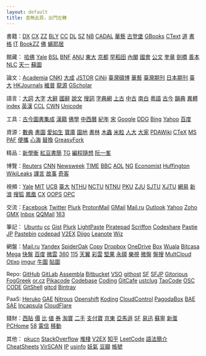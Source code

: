 ```yaml
---
layout: default
title: 查無此頁，出門左轉
---
```

書籍：<a href="http://edu.duxiu.com/" rel="external">DX</a> <a href="http://edu.sslibrary.com/" rel="external">CX</a> <a href="http://www.zhizhen.com/" rel="external">ZZ</a> <a href="http://www.blyun.com/" rel="external">BLY</a> <a href="http://www.ccelib.com/" rel="external">CC</a> <a href="http://www.dlufl.superlib.net/" rel="external">DL</a> <a href="http://www.szdnet.org.cn/" rel="external">SZ</a> <a href="http://www.nlic.net.cn/" rel="external">NB</a> <a href="http://www.cadal.zju.edu.cn/" rel="external">CADAL</a> <a href="http://www.airitibooks.com/" rel="external">華藝</a> <a href="http://www.gutenberg.org/wiki/Main_Page" rel="external">古登堡</a> <a href="http://books.google.com.tw/" rel="external">GBooks</a> <a href="http://ctext.org/" rel="external">CText</a> <a href="http://www.byscrj.com/jmm/index.htm" rel="external">道</a> <a href="http://shuge.org/" rel="external">書格</a> <a href="http://it-ebooks.info/" rel="external">IT</a> <a href="http://bookzz.org/" rel="external">BookZZ</a> <a href="http://www.gsfw.org/" rel="external">佛</a> <a href="http://www.xgb.ecnu.edu.cn/jszj/0%E5%8F%A4%E7%B1%8D%E9%A6%96%E9%A1%B5.htm" rel="external">螭耶居</a>

館藏： <a href="http://library.harvard.edu/" rel="external">哈佛</a> <a href="http://www.library.yale.edu/digitalcollections/eal/index.html" rel="external">Yale</a> <a href="http://ostasien.digitale-sammlungen.de/en/fs1/home/static.html" rel="external">BSL</a> <a href="http://gallica.bnf.fr/" rel="external">BNF</a> <a href="https://digitalcollections.anu.edu.au/" rel="external">ANU</a> <a href="http://imglib.ioc.u-tokyo.ac.jp/" rel="external">東大</a> <a href="http://http://kanji.zinbun.kyoto-u.ac.jp/kanseki" rel="external">京都</a> <a href="http://www.wul.waseda.ac.jp/kotenseki/advanced_search.html" rel="external">早稻田</a> <a href="http://www.digital.archives.go.jp/" rel="external">內閣</a> <a href="http://www.ndl.go.jp/" rel="external">國會</a> <a href="http://www.digital.archives.go.jp/" rel="external">公文</a> <a href="http://kyujanggak.snu.ac.kr/" rel="external">奎章</a> <a href="http://ebooks.cambridge.org/" rel="external">劍橋</a> <a href="http://rarebook.ncl.edu.tw/rbook.cgi/" rel="external">善本</a> <a href="http://mylib.nlc.gov.cn/" rel="external">NLC</a> <a href="http://www.tianyige.com.cn:8008/" rel="external">天一</a> <a href="http://fzk.szlib.com/AncientBook/Main/Ancient_Index.html" rel="external">蘇圖</a>

論文：<a href="http://www.academia.edu/" rel="external">Academia</a> <a href="http://scholar.cnki.net/" rel="external">CNKI</a> <a href="http://www.dachengdata.com/" rel="external">大成</a> <a href="http://www.jstor.org/" rel="external">JSTOR</a> <a href="http://ci.nii.ac.jp/" rel="external">CiNii</a> <a href="http://ndltd.ncl.edu.tw" rel="external">臺灣碩博</a> <a href="http://www.airitilibrary.cn/" rel="external">華藝</a> <a href="http://readopac.ncl.edu.tw/nclJournal/" rel="external">臺灣期刊</a> <a href="http://ci.nii.ac.jp/ja" rel="external">日本期刊</a> <a href="http://www.press.ntu.edu.tw/ejournal/index.asp" rel="external">臺大</a> <a href="http://sunzi1.lib.hku.hk/hkjo/index.jsp" rel="external">HKJournals</a> <a href="http://www.cqvip.com/journal/" rel="external">維普</a> <a href="http://www.qikan.com.cn/" rel="external">龍源</a> <a href="http://scholar.google.com/" rel="external">GScholar</a>

語言：<a href="http://218.78.212.175/hd/APP.asp" rel="external">大詞</a> <a href="http://korat.ibc.ac.th/Dictionary-on-Line/Chinese_Classic/index.html" rel="external">大字</a> <a href="http://korat.ibc.ac.th/Dictionary-on-Line/Chinese_Classic_TW/index.html" rel="external">大辭</a> <a href="http://140.111.34.46/newDict/dict/index.html" rel="external">國辭</a> <a href="http://www.wenzi.cn/shuowen/index.HTM" rel="external">說文</a> <a href="http://words.sinica.edu.tw/sou/sou.html" rel="external">搜詞</a> <a href="http://www.zhongwen.com/zi.htm" rel="external">字典網</a> <a href="http://www.eastling.org/oc/oldage.aspx" rel="external">上古</a> <a href="http://www.eastling.org/tdfweb/midage.aspx" rel="external">中古</a> <a href="http://www.eastling.org/tdfweb/cmp.aspx?name=122" rel="external">南白</a> <a href="http://xiaoxue.iis.sinica.edu.tw/yueyu" rel="external">粵語</a> <a href="http://xiaoxue.iis.sinica.edu.tw/ccr/" rel="external">古今</a> <a href="http://ytenx.org/" rel="external">韻典</a> <a href="http://dict.variants.moe.edu.tw/main.htm" rel="external">異體</a> <a href="http://www.mebag.com/index/" rel="external">index</a> <a href="http://cdict.info" rel="external">英漢</a> <a href="http://ccl.pku.edu.cn:8080/ccl_corpus/" rel="external">CCL</a> <a href="http://cwn.ling.sinica.edu.tw/" rel="external">CWN</a> <a href="http://www.unicode.org/Public/zipped/" rel="external">Unicode</a>

工具：<a href="http://gjtsjc.gxu.edu.cn/" rel="external">古今圖書集成</a> <a href="http://hanji.sinica.edu.tw/index.html" rel="external">漢籍</a> <a href="http://dev.ddbc.edu.tw/glossaries/search.php" rel="external">佛學</a> <a href="http://db1x.sinica.edu.tw/sinocal/" rel="external">中西曆</a> <a href="http://www.alai.net/app/index.php/His/" rel="external">紀年</a> <a href="http://webgis.sinica.edu.tw/bsgis/viewer.php" rel="external">宋</a> <a href="http://203.116.165.138/" rel="external">Google</a> <a href="https://duckduckgo.com/" rel="external">DDG</a> <a href="http://www.bing.com/" rel="external">Bing</a> <a href="https://www.yahoo.com/" rel="external">Yahoo</a> <a href="http://www.baidu.com/" rel="external">百度</a>

資源：<a href="http://bbs.gxsd.com.cn/" rel="external">數典</a> <a href="https://www.eshuyuan.net" rel="external">書園</a> <a href="http://forum.er07.com/index.php" rel="external">愛如生</a> <a href="http://www.dushubaoku.cn/forum.php" rel="external">寶庫</a> <a href="http://www.readfree.net/bbs/" rel="external">園地</a> <a href="http://www.booksforest.com/forum.php" rel="external">書林</a> <a href="http://emuch.net/bbs/index.php" rel="external">木蟲</a> <a href="http://www.xiaomili.cn/" rel="external">米粒</a> <a href="http://bbs.pinggu.org/" rel="external">人大</a> <a href="http://club.topsage.com/forum.php" rel="external">大家</a> <a href="http://www.pdawiki.com/forum/forum.php" rel="external">PDAWiki</a> <a href="http://bbs.ctex.org/forum.php" rel="external">CTeX</a> <a href="http://itellyou.cn/" rel="external">MS</a> <a href="http://portableapps.com/apps" rel="external">PAF</a> <a href="http://forum.portableappc.com/viewtopic.php?f=4&t=386" rel="external">便攜</a> <a href="http://hrtsea.com/" rel="external">心海</a> <a href="http://alternativeto.net/" rel="external">替換</a> <a href="https://greasyfork.org/" rel="external">GreasyFork</a>

精品：<a href="http://mypaper.pchome.com.tw/ngoigp" rel="external">新學衡</a> <a href="http://ilofen.blogspot.com/" rel="external">紅豆書簡</a> <a href="http://www.tglin.idv.tw/epaper/epaper_list.htm" rel="external">TG</a> <a href="http://program-think.blogspot.com/" rel="external">編程隨想</a> <a href="http://www.ruanyifeng.com/blog/" rel="external">阮一峯</a>

博覽：<a href="http://www.reuters.com/" rel="external">Reuters</a> <a href="http://www.cnn.com/" rel="external">CNN</a> <a href="http://www.newsweek.com/" rel="external">Newsweek</a> <a href="http://time.com/" rel="external">TIME</a> <a href="http://www.bbc.co.uk/" rel="external">BBC</a> <a href="http://www.aol.com/" rel="external">AOL</a> <a href="http://www.nationalgeographic.com/" rel="external">NG</a> <a href="http://www.economist.com/" rel="external">Economist</a> <a href="http://www.huffingtonpost.com/" rel="external">Huffington</a> <a href="https://wikileaks.org/" rel="external">WikiLeaks</a> <a href="http://www.yeeyan.org/" rel="external">譯言</a> <a href="http://gushi.tw/" rel="external">故事</a> <a href="http://www.solidot.org/" rel="external">奇客</a>

視頻：<a href="http://oyc.yale.edu" rel="external">Yale</a> <a href="http://ocw.mit.edu/" rel="external">MIT</a> <a href="http://www.youtube.com/ucberkeley" rel="external">UCB</a> <a href="http://ocw.aca.ntu.edu.tw/ntu-ocw/" rel="external">臺大</a> <a href="http://ocw.nthu.edu.tw/ocw/index.php" rel="external">NTHU</a> <a href="http://ocw.nctu.edu.tw/" rel="external">NCTU</a> <a href="http://ocw.lib.ntnu.edu.tw/" rel="external">NTNU</a> <a href="http://opencourse.pku.edu.cn/" rel="external">PKU</a> <a href="http://ocw.zju.edu.cn/cn/default.jsp" rel="external">ZJU</a> <a href="http://v.sjtu.edu.cn/" rel="external">SJTU</a> <a href="http://oc.xjtu.edu.cn/" rel="external">XJTU</a> <a href="http://open.163.com/" rel="external">網易</a> <a href="http://open.sina.com.cn/" rel="external">新浪</a> <a href="http://tv.sohu.com/open/" rel="external">搜狐</a> <a href="http://v.ifeng.com/gongkaike/" rel="external">鳳凰</a> <a href="http://openv.chaoxing.com/" rel="external">CX</a> <a href="http://www.myoops.org/cocw/index.htm" rel="external">OOPS</a> <a href="http://www.opclass.com/" rel="external">OPC</a>

交流：<a href="https://www.facebook.com/" rel="external">Facebook</a> <a href="https://twitter.com/" rel="external">Twitter</a> <a href="https://www.plurk.com/" rel="external">Plurk</a> <a href="https://protonmail.ch/" rel="external">ProtonMail</a> <a href="https://www.gmail.com/" rel="external">GMail</a> <a href="https://mail.ru/" rel="external">Mail.ru</a> <a href="https://outlook.com/" rel="external">Outlook</a> <a href="https://mail.yahoo.com/" rel="external">Yahoo</a> <a href="https://www.zoho.com/mail/" rel="external">Zoho</a> <a href="http://www.gmx.com/" rel="external">GMX</a> <a href="http://www.inbox.lv/" rel="external">Inbox</a> <a href="https://mail.qq.com/" rel="external">QQMail</a> <a href="http://mail.163.com/" rel="external">163</a>

筆記： <a href="http://paste.ubuntu.com/" rel="external">Ubuntu</a> <a href="http://notepad.cc/" rel="external">cc</a> <a href="https://gist.github.com/" rel="external">Gist</a> <a href="https://paste.plurk.com/" rel="external">Plurk</a> <a href="http://p.fdzh.org/" rel="external">LightPaste</a> <a href="http://piratepad.net/ep/pad/newpad" rel="external">Piratepad</a> <a href="http://scriffon.com/" rel="external">Scriffon</a> <a href="http://codeshare.io/" rel="external">Codeshare</a> <a href="http://pastie.org/" rel="external">Pastie</a> <a href="https://justpaste.it/" rel="external">JP</a> <a href="http://www.pastebin.ca/" rel="external">Pastebin</a> <a href="http://codepad.org/" rel="external">codepad</a> <a href="https://www.v2ex.com/notes" rel="external">V2EX</a> <a href="https://www.diigo.com/" rel="external">Diigo</a> <a href="https://leanote.com/" rel="external">Leanote</a> <a href="http://www.wiz.cn/" rel="external">Wiz</a>

網盤：<a href="https://cloud.mail.ru/" rel="external">Mail.ru</a> <a href="https://disk.yandex.com" rel="external">Yandex</a> <a href="https://spideroak.com/" rel="external">SpiderOak</a> <a href="https://www.copy.com/" rel="external">Copy</a> <a href="https://www.dropbox.com/" rel="external">Dropbox</a> <a href="https://onedrive.com" rel="external">OneDrive</a> <a href="https://www.box.com/" rel="external">Box</a> <a href="https://www.wuala.com/" rel="external">Wuala</a> <a href="https://www.bitcasa.com/" rel="external">Bitcasa</a> <a href="http://mega.co.nz" rel="external">Mega</a> <a href="http://www.kuaipan.cn/home.htm" rel="external">快盤</a> <a href="http://pan.baidu.com/" rel="external">百度</a> <a href="http://www.weiyun.com/" rel="external">微雲</a> <a href="http://yunpan.360.cn/" rel="external">360</a> <a href="http://115.com/" rel="external">115</a> <a href="http://cloud.189.cn/" rel="external">天翼</a> <a href="https://caiyun.feixin.10086.cn/" rel="external">彩雲</a> <a href="https://jianguoyun.com/" rel="external">堅果</a> <a href="http://www.ys168.com/" rel="external">永碩</a> <a href="http://cloud.letv.com/webdisk/zt/index" rel="external">樂視</a> <a href="http://vdisk.weibo.com/" rel="external">微盤</a> <a href="http://www.pansou.com/" rel="external">盤搜</a> <a href="https://www.multcloud.com/" rel="external">MultCloud</a> <a href="http://otixo.com/" rel="external">Otixo</a> <a href="http://imgur.com/" rel="external">imgur</a> <a href="http://ntu.me/" rel="external">牛圖</a> <a href="http://tietuku.com/" rel="external">貼圖</a>

Repo: <a href="https://github.com/" rel="external">GitHub</a> <a href="https://about.gitlab.com/" rel="external">GitLab</a> <a href="https://www.assembla.com/" rel="external">Assembla</a> <a href="https://bitbucket.org/" rel="external">Bitbucket</a> <a href="http://visualstudioonline.com/" rel="external">VSO</a> <a href="http://githost.com/" rel="external">githost</a> <a href="http://sf.net" rel="external">SF</a> <a href="http://sourceforge.jp/" rel="external">SFJP</a> <a href="https://gitorious.org/" rel="external">Gitorious</a> <a href="http://www.fogcreek.com/kiln/" rel="external">FogGreek</a> <a href="http://repo.or.cz/" rel="external">or.cz</a> <a href="https://pikacode.com/" rel="external">Pikacode</a> <a href="https://www.codebasehq.com/" rel="external">Codebase</a> <a href="https://coding.net/" rel="external">Coding</a> <a href="https://gitcafe.com/" rel="external">GitCafe</a> <a href="https://git.ustclug.org/" rel="external">ustclug</a> <a href="http://code.taobao.org/" rel="external">TaoCode</a> <a href="http://git.oschina.net/" rel="external">OSC</a> <a href="http://code.csdn.net/" rel="external">CODE</a> <a href="https://gitshell.com/" rel="external">GitShell</a> <a href="http://www.gitcd.com/" rel="external">gitcd</a> <a href="https://bintray.com/" rel="external">Bintray</a>

PaaS: <a href="http://www.heroku.com/" rel="external">Heruko</a> <a href="https://appengine.google.com/" rel="external">GAE</a> <a href="https://www.nitrous.io/" rel="external">Nitrous</a> <a href="https://openshift.redhat.com/app/" rel="external">Openshift</a> <a href="https://koding.com/" rel="external">Koding</a> <a href="https://www.cloudcontrol.com/" rel="external">CloudControl</a> <a href="https://pagodabox.com/" rel="external">PagodaBox</a> <a href="http://developer.baidu.com/cloud/rt" rel="external">BAE</a> <a href="http://sae.sina.com.cn/" rel="external">SAE</a> <a href="http://www.incapsula.com/" rel="external">Incapsula</a> <a href="https://www.cloudflare.com/" rel="external">CloudFlare</a>

錢財：<a href="http://www.xitie.com" rel="external">西貼</a> <a href="http://www.gwdang.com/" rel="external">價</a> <a href="http://www.box-z.com/" rel="external">比</a> <a href="http://www.smzdm.com/" rel="external">値</a> <a href="http://www.quandoudou.com/" rel="external">券</a> <a href="http://www.taobao.com/" rel="external">淘寶</a> <a href="http://2.taobao.com/" rel="external">二手</a> <a href="https://www.alipay.com/" rel="external">支付寶</a> <a href="http://jd.com/" rel="external">京東</a> <a href="http://www.amazon.cn/" rel="external">亞馬遜</a> <a href="http://www.sfbest.com" rel="external">SF</a> <a href="http://www.51buy.com/" rel="external">易迅</a> <a href="http://www.suning.com/" rel="external">蘇寧</a> <a href="http://www.newegg.cn/" rel="external">新蛋</a> <a href="http://global.pchome.com.tw/index/" rel="external">PCHome</a> <a href="http://58.com/" rel="external">58</a> <a href="http://189.cn/" rel="external">電信</a> <a href="http://gx.10086.cn/" rel="external">移動</a>

其他： <a href="http://www.pkucn.com/forum.php" rel="external">pkucn</a> <a href="http://stackoverflow.com/" rel="external">StackOverflow</a> <a href="http://segmentfault.com/" rel="external">堆棧</a> <a href="http://www.v2ex.com/" rel="external">V2EX</a> <a href="http://www.zhihu.com/" rel="external">知乎</a> <a href="https://leetcode.com/" rel="external">LeetCode</a> <a href="http://learnxinyminutes.com/" rel="external">語法簡介</a> <a href="http://www.cheat-sheets.org/" rel="external">CheatSheets</a> <a href="http://www.virscan.org/" rel="external">VirSCAN</a> <a href="http://ip.chinaz.com/" rel="external">IP</a> <a href="http://usinfo.me/" rel="external">usinfo</a> <a href="http://www.u17.com/" rel="external">妖氣</a> <a href="http://book.douban.com/" rel="external">豆瓣</a> <a href="http://www.orzorz.cn/" rel="external">帳號</a>